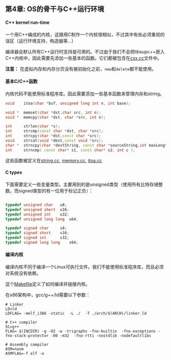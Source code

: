 ## 第4章: OS的骨干与C++运行环境


#### C++ kernel run-time

一个用C++编成的内核，这跟用C制作一个内核很相似，不过其中有些必须重视的误区（运行环境支持，构造器等...）

编译器会默认所有C++运行时支持是可用的。不过由于我们不会把libsupc++嵌入C++内核中，因此需要先添加一些基本的函数。它们都被包含在[cxx.cc](https://github.com/SamyPesse/How-to-Make-a-Computer-Operating-System/blob/master/src/kernel/runtime/cxx.cc)文件中。


**注意：** 在虚拟内存和内存分页没有被初始化之前，`new`和`delete`都不能使用。


#### 基本C/C++函数

内核代码不能使用标准程序库。因此需要添加一些基本函数来管理内存和string。


```cpp
void 	itoa(char *buf, unsigned long int n, int base);

void *	memset(char *dst,char src, int n);
void *	memcpy(char *dst, char *src, int n);

int 	strlen(char *s);
int 	strcmp(const char *dst, char *src);
int 	strcpy(char *dst,const char *src);
void 	strcat(void *dest,const void *src);
char *	strncpy(char *destString, const char *sourceString,int maxLength);
int 	strncmp( const char* s1, const char* s2, int c );
```


这些函数被定义在[string.cc](https://github.com/SamyPesse/How-to-Make-a-Computer-Operating-System/blob/master/src/kernel/runtime/string.cc), [memory.cc](https://github.com/SamyPesse/How-to-Make-a-Computer-Operating-System/blob/master/src/kernel/runtime/memory.cc), [itoa.cc](https://github.com/SamyPesse/How-to-Make-a-Computer-Operating-System/blob/master/src/kernel/runtime/itoa.cc)

#### C types

下面需要定义一些变量类型。主要用到的是unsigned类型（使用所有比特存储整数。而signed类型的有一位用于标记正负）：


```cpp

typedef unsigned char 	u8;
typedef unsigned short 	u16;
typedef unsigned int 	u32;
typedef unsigned long long 	u64;

typedef signed char 	s8;
typedef signed short 	s16;
typedef signed int 		s32;
typedef signed long long	s64;
```

#### 编译内核

编译内核不同于编译一个Linux可执行文件。我们不能使用标准程序库，而且必须对系统没有依赖。

这个[Makefile](https://github.com/SamyPesse/How-to-Make-a-Computer-Operating-System/blob/master/src/kernel/Makefile)定义了如何编译并链接内核。

在x86架构中，gcc/g++/ld需要以下参数：


```
# Linker
LD=ld
LDFLAG= -melf_i386 -static  -L ./  -T ./arch/$(ARCH)/linker.ld

# C++ compiler
SC=g++
FLAG= $(INCDIR) -g -O2 -w -trigraphs -fno-builtin  -fno-exceptions -fno-stack-protector -O0 -m32  -fno-rtti -nostdlib -nodefaultlibs 

# Assembly compiler
ASM=nasm
ASMFLAG=-f elf -o
```